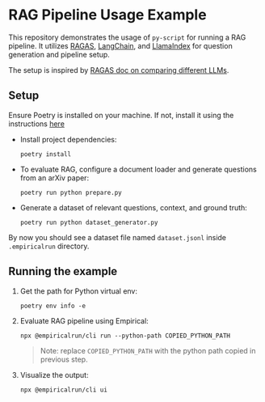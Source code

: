 # RAG Pipeline Usage Example
This repository demonstrates the usage of `py-script` for running a RAG pipeline. It utilizes [RAGAS](https://docs.ragas.io/en/stable/index.html), [LangChain](https://www.langchain.com/), and [LlamaIndex](https://www.llamaindex.ai/) for question generation and pipeline setup.

The setup is inspired by [RAGAS doc on comparing different LLMs](https://docs.ragas.io/en/stable/howtos/applications/compare_llms.html).

## Setup
Ensure Poetry is installed on your machine. If not, install it using the instructions [here](https://python-poetry.org/docs/#installing-with-pipx)

- Install project dependencies:
    ```
    poetry install
    ```

- To evaluate RAG, configure a document loader and generate questions from an arXiv paper:
    ```
    poetry run python prepare.py
    ```

- Generate a dataset of relevant questions, context, and ground truth:
    ```
    poetry run python dataset_generator.py
    ```

By now you should see a dataset file named `dataset.jsonl` inside `.empiricalrun` directory.

## Running the example

1. Get the path for Python virtual env:
    ```
    poetry env info -e
    ```

1. Evaluate RAG pipeline using Empirical:
    ```
    npx @empiricalrun/cli run --python-path COPIED_PYTHON_PATH
    ```
    >Note: replace `COPIED_PYTHON_PATH` with the python path copied in previous step.

1. Visualize the output:
    ```
    npx @empiricalrun/cli ui
    ```